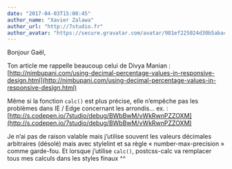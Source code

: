 ```yaml
---
date: "2017-04-03T15:00:45"
author_name: "Xavier Zalawa"
author_url: "http://7studio.fr"
author_avatar: "https://secure.gravatar.com/avatar/981ef225024d30b5abacdb8ee8a76209?s=48&d=mm&r=g"
---
```

Bonjour Gaël,

Ton article me rappelle beaucoup celui de Divya Manian : [http://nimbupani.com/using-decimal-percentage-values-in-responsive-design.html](http://nimbupani.com/using-decimal-percentage-values-in-responsive-design.html)

Même si la fonction `calc()` est plus précise, elle n’empêche pas les problèmes dans IE / Edge concernant les arrondis… ex. : [http://s.codepen.io/7studio/debug/BWbBwM/vWkRwnPZZOXM](http://s.codepen.io/7studio/debug/BWbBwM/vWkRwnPZZOXM)

Je n’ai pas de raison valable mais j’utilise souvent les valeurs décimales arbitraires (désolé) mais avec stylelint et sa règle «&nbsp;number-max-precision&nbsp;» comme garde-fou. Et lorsque j’utilise `calc()`, postcss-calc va remplacer tous mes calculs dans les styles finaux ^^